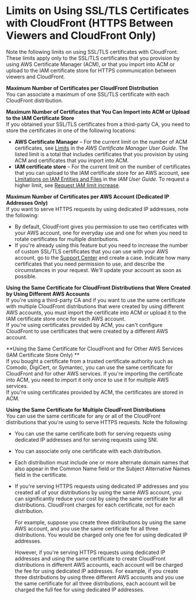 # Limits on Using SSL/TLS Certificates with CloudFront \(HTTPS Between Viewers and CloudFront Only\)<a name="cnames-and-https-limits"></a>

Note the following limits on using SSL/TLS certificates with CloudFront\. These limits apply only to the SSL/TLS certificates that you provision by using AWS Certificate Manager \(ACM\), or that you import into ACM or upload to the IAM certificate store for HTTPS communication between viewers and CloudFront\.

**Maximum Number of Certificates per CloudFront Distribution**  
You can associate a maximum of one SSL/TLS certificate with each CloudFront distribution\.

**Maximum Number of Certificates that You Can Import into ACM or Upload to the IAM Certificate Store**  
If you obtained your SSL/TLS certificates from a third\-party CA, you need to store the certificates in one of the following locations:  
+ **AWS Certificate Manager** – For the current limit on the number of ACM certificates, see [Limits](https://docs.aws.amazon.com/acm/latest/userguide/acm-limits.html) in the *AWS Certificate Manager User Guide*\. The listed limit is a total that includes certificates that you provision by using ACM and certificates that you import into ACM\.
+ **IAM certificate store** – For the current limit on the number of certificates that you can upload to the IAM certificate store for an AWS account, see [Limitations on IAM Entities and Files](https://docs.aws.amazon.com/IAM/latest/UserGuide/reference_iam-limits.html) in the *IAM User Guide*\. To request a higher limit, see [Request IAM limit increase](https://console.aws.amazon.com/support/home#/case/create?issueType=service-limit-increase&limitType=service-code-iam-groups-and-users)\.

**Maximum Number of Certificates per AWS Account \(Dedicated IP Addresses Only\)**  
If you want to serve HTTPS requests by using dedicated IP addresses, note the following:  
+ By default, CloudFront gives you permission to use two certificates with your AWS account, one for everyday use and one for when you need to rotate certificates for multiple distributions\.
+ If you're already using this feature but you need to increase the number of custom SSL/TLS certificates that you can use with your AWS account, go to the [Support Center](https://console.aws.amazon.com/support/home#/case/create?issueType=service-limit-increase&limitType=service-code-cloudfront-distributions) and create a case\. Indicate how many certificates that you need permission to use, and describe the circumstances in your request\. We'll update your account as soon as possible\. 

**Using the Same Certificate for CloudFront Distributions that Were Created by Using Different AWS Accounts**  
If you're using a third\-party CA and if you want to use the same certificate with multiple CloudFront distributions that were created by using different AWS accounts, you must import the certificate into ACM or upload it to the IAM certificate store once for each AWS account\.  
If you're using certificates provided by ACM, you can't configure CloudFront to use certificates that were created by a different AWS account\.

**Using the Same Certificate for CloudFront and for Other AWS Services \(IAM Certificate Store Only\) **  
If you bought a certificate from a trusted certificate authority such as Comodo, DigiCert, or Symantec, you can use the same certificate for CloudFront and for other AWS services\. If you're importing the certificate into ACM, you need to import it only once to use it for multiple AWS services\.  
If you're using certificates provided by ACM, the certificates are stored in ACM\.

**Using the Same Certificate for Multiple CloudFront Distributions**  
You can use the same certificate for any or all of the CloudFront distributions that you're using to serve HTTPS requests\. Note the following:  
+ You can use the same certificate both for serving requests using dedicated IP addresses and for serving requests using SNI\. 
+ You can associate only one certificate with each distribution\.
+ Each distribution must include one or more alternate domain names that also appear in the Common Name field or the Subject Alternative Names field in the certificate\.
+ If you're serving HTTPS requests using dedicated IP addresses and you created all of your distributions by using the same AWS account, you can significantly reduce your cost by using the same certificate for all distributions\. CloudFront charges for each certificate, not for each distribution\. 

  For example, suppose you create three distributions by using the same AWS account, and you use the same certificate for all three distributions\. You would be charged only one fee for using dedicated IP addresses\.

  However, if you're serving HTTPS requests using dedicated IP addresses and using the same certificate to create CloudFront distributions in different AWS accounts, each account will be charged the fee for using dedicated IP addresses\. For example, if you create three distributions by using three different AWS accounts and you use the same certificate for all three distributions, each account will be charged the full fee for using dedicated IP addresses\.